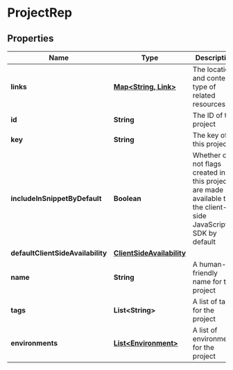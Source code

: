 

# ProjectRep


## Properties

| Name | Type | Description | Notes |
|------------ | ------------- | ------------- | -------------|
|**links** | [**Map&lt;String, Link&gt;**](Link.md) | The location and content type of related resources |  |
|**id** | **String** | The ID of this project |  |
|**key** | **String** | The key of this project |  |
|**includeInSnippetByDefault** | **Boolean** | Whether or not flags created in this project are made available to the client-side JavaScript SDK by default |  |
|**defaultClientSideAvailability** | [**ClientSideAvailability**](ClientSideAvailability.md) |  |  [optional] |
|**name** | **String** | A human-friendly name for the project |  |
|**tags** | **List&lt;String&gt;** | A list of tags for the project |  |
|**environments** | [**List&lt;Environment&gt;**](Environment.md) | A list of environments for the project |  |




